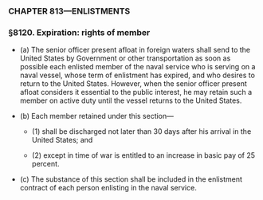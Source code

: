 ### **CHAPTER 813—ENLISTMENTS**

### §8120. Expiration: rights of member
* (a) The senior officer present afloat in foreign waters shall send to the United States by Government or other transportation as soon as possible each enlisted member of the naval service who is serving on a naval vessel, whose term of enlistment has expired, and who desires to return to the United States. However, when the senior officer present afloat considers it essential to the public interest, he may retain such a member on active duty until the vessel returns to the United States.

* (b) Each member retained under this section—

  * (1) shall be discharged not later than 30 days after his arrival in the United States; and

  * (2) except in time of war is entitled to an increase in basic pay of 25 percent.


* (c) The substance of this section shall be included in the enlistment contract of each person enlisting in the naval service.